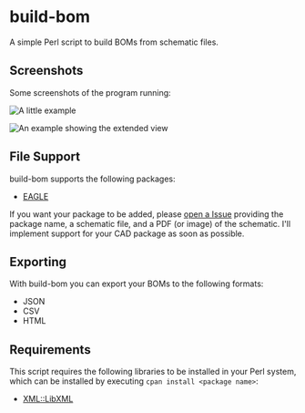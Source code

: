 # build-bom

A simple Perl script to build BOMs from schematic files.


## Screenshots

Some screenshots of the program running:

![A little example](http://screencloud.net/img/screenshots/3fd4c504d70fd7133e1ad97c85b27b79.png)

![An example showing the extended view](http://screencloud.net/img/screenshots/3cf883e87e9a75f21541a1b28857c79f.png)


## File Support

build-bom supports the following packages:

  - [EAGLE](http://www.cadsoftusa.com/)

If you want your package to be added, please [open a Issue](https://github.com/nathanpc/build-bom/issues/new) providing the package name, a schematic file, and a PDF (or image) of the schematic. I'll implement support for your CAD package as soon as possible.


## Exporting

With build-bom you can export your BOMs to the following formats:

  - JSON
  - CSV
  - HTML


## Requirements

This script requires the following libraries to be installed in your Perl system, which can be installed by executing `cpan install <package name>`:

  - [XML::LibXML](http://search.cpan.org/dist/XML-LibXML/LibXML.pod)
